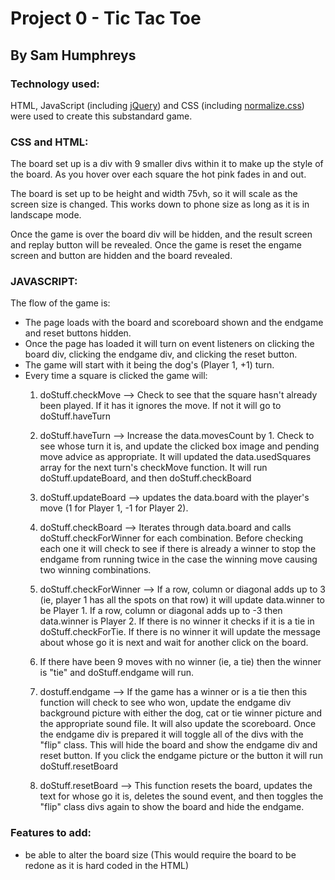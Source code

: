 Project 0 - Tic Tac Toe
=======================
By Sam Humphreys
----------------

### Technology used:
HTML, JavaScript (including [jQuery](http://jquery.com)) and CSS (including [normalize.css](https://necolas.github.io/normalize.css/)) were used to create this substandard game.

### CSS and HTML:

The board set up is a div with 9 smaller divs within it to make up the style of the board. As you hover over each square the hot pink fades in and out.

The board is set up to be height and width 75vh, so it will scale as the screen size is changed. This works down to phone size as long as it is in landscape mode.

Once the game is over the board div will be hidden, and the result screen and replay button will be revealed. Once the game is reset the engame screen and button are hidden and the board revealed.

### JAVASCRIPT:

The flow of the game is:

- The page loads with the board and scoreboard shown and the endgame and reset buttons hidden.
- Once the page has loaded it will turn on event listeners on clicking the board div, clicking the endgame div, and clicking the reset button.
- The game will start with it being the dog's (Player 1, +1) turn.
- Every time a square is clicked the game will:
  1. doStuff.checkMove --> Check to see that the square hasn't already been played. If it has it ignores the move. If not it will go to doStuff.haveTurn

  2. doStuff.haveTurn --> Increase the data.movesCount by 1. Check to see whose turn it is, and update the clicked box image and pending move advice as appropriate. It will updated the data.usedSquares array for the next turn's checkMove function. It will run doStuff.updateBoard, and then doStuff.checkBoard

  3. doStuff.updateBoard --> updates the data.board with the player's move (1 for Player 1, -1 for Player 2).

  4. doStuff.checkBoard --> Iterates through data.board and calls doStuff.checkForWinner for each combination. Before checking each one it will check to see if there is already a winner to stop the endgame from running twice in the case the winning move causing two winning combinations.

  5. doStuff.checkForWinner --> If a row, column or diagonal adds up to 3 (ie, player 1 has all the spots on that row) it will update data.winner to be Player 1. If a row, column or diagonal adds up to -3 then data.winner is Player 2. If there is no winner it checks if it is a tie in doStuff.checkForTie.
  If there is no winner it will update the message about whose go it is next and wait for another click on the board.

  6. If there have been 9 moves with no winner (ie, a tie) then the winner is "tie" and doStuff.endgame will run.

  7. dostuff.endgame --> If the game has a winner or is a tie then this function will check to see who won, update the endgame div background picture with either the dog, cat or tie winner picture and the appropriate sound file.
  It will also update the scoreboard.
  Once the endgame div is prepared it will toggle all of the divs with the "flip" class. This will hide the board and show the endgame div and reset button. If you click the endgame picture or the button it will run doStuff.resetBoard

  8. doStuff.resetBoard --> This function resets the board, updates the text for whose go it is, deletes the sound event, and then toggles the "flip" class divs again to show the board and hide the endgame.

### Features to add:
- be able to alter the board size (This would require the board to be redone as it is hard coded in the HTML)
